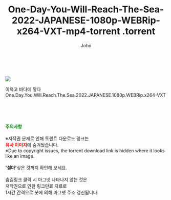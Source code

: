 ﻿---
layout: post
title:  "                   One-Day-You-Will-Reach-The-Sea-2022-JAPANESE-1080p-WEBRip-x264-VXT-mp4-torrent                .torrent"
author: John
categories: [ 영화 ]
tags: [  ]
image: https://torrentrj57.com/uploadfile/full/1e2437896372cced3b6d233a6eb71d4722124fb8.jpg 
description: "                   One-Day-You-Will-Reach-The-Sea-2022-JAPANESE-1080p-WEBRip-x264-VXT-mp4-torrent                 torrent 정보 공유"
toc: true
toc_sticky: true
---

<br>
<p><img src="https://torrentrj57.com/uploadfile/full/1e2437896372cced3b6d233a6eb71d4722124fb8.jpg"/></p>
 이윽고 바다에 닿다 One.Day.You.Will.Reach.The.Sea.2022.JAPANESE.1080p.WEBRip.x264-VXT  
    
<br><br><br>
<p data-ke-size="size16"><b><span style="color: green;">주의사항</span></b><br /><br />※저작권 문제로 인해 토렌트 다운로드 링크는<br /><b><span style="color: red;">유사 이미지</span></b>에 숨겨뒀습니다.<br />※Due to copyright issues, the torrent download link is hidden where it looks like an image.<br /><br /><b>'설마'</b>싶은 것까지 확인해 보세요.<br /><br />숨김링크 클릭 시 마그넷 나타나지 않는 것은<br />저작권으로 인한 링크만료 자료로<br />1시간 간격으로 봇에 의해 마그넷 주소 갱신됩니다.</p>
